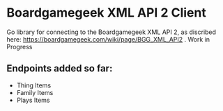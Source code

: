 # Boardgamegeek XML API 2 Client
Go library for connecting to the Boardgamegeek XML API 2, as discribed here: https://boardgamegeek.com/wiki/page/BGG_XML_API2 . Work in Progress

## Endpoints added so far:
- Thing Items
- Family Items
- Plays Items
